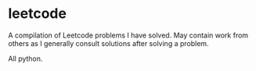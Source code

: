# leetcode
A compilation of Leetcode problems I have solved. May contain work from others as I generally consult solutions after solving a problem.

All python.

